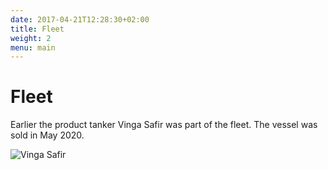 ```yaml
---
date: 2017-04-21T12:28:30+02:00
title: Fleet
weight: 2
menu: main
---
```


# Fleet

Earlier the product tanker Vinga Safir was part of the fleet. The vessel was sold in May 2020.

![Vinga Safir](/assets/img/vinga-safir-1.jpg)
